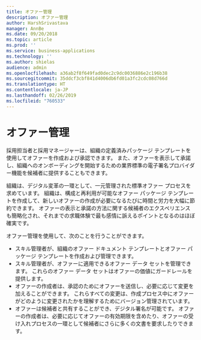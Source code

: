 ```yaml
---
title: オファー管理
description: オファー管理
author: HarshSrivastava
manager: AnnBe
ms.date: 09/20/2018
ms.topic: article
ms.prod: ''
ms.service: business-applications
ms.technology: ''
ms.author: shielas
audience: admin
ms.openlocfilehash: a36ab2f8f649fad0dec2c9dc0036886e2c196b38
ms.sourcegitcommit: 35ddcf3cbf841d4006db6fd01a3fc2cdc08d766d
ms.translationtype: HT
ms.contentlocale: ja-JP
ms.lasthandoff: 02/26/2019
ms.locfileid: "760533"
---
```

# <a name="offer-management"></a>オファー管理



採用担当者と採用マネージャーは、組織の定義済みパッケージ テンプレートを使用してオファーを作成および承認できます。 また、オファーを表示して承諾し、組織へのオンボーディングを開始するための業界標準の電子署名プロバイダー機能を候補者に提供することもできます。

組織は、デジタル変革の一環として、一元管理された標準オファー プロセスを求めています。 組織は、構成と再利用が可能なオファー パッケージ テンプレートを作成して、新しいオファーの作成が必要になるたびに時間と労力を大幅に節約できます。 オファーの表示と承諾の方法に関する候補者のエクスペリエンスも簡略化され、それまでの求職体験で最も感情に訴えるポイントとなるのはほぼ確実です。

オファー管理を使用して、次のことを行うことができます。

-   スキル管理者が、組織のオファー ドキュメント テンプレートとオファー パッケージ テンプレートを作成および管理できます。
-   スキル管理者が、オファーに適用できるオファー データ セットを管理できます。 これらのオファー データ セットはオファーの価値にガードレールを提供します。
-   オファーの作成者は、承認のためにオファーを送信し、必要に応じて変更を加えることができます。 これらすべての変更は、作成プロセス中にオファーがどのように変更されたかを理解するためにバージョン管理されています。
- オファーは候補者と共有することができ、デジタル署名が可能です。 オファーの作成者は、必要に応じてオファーの有効期限を含めたり、オファーの受け入れプロセスの一環として候補者にさらに多くの文書を要求したりできます。

<!--
## Who uses this feature
These features are intended for Admins who can set up offer capabilities for
their organization, recruiters who are creating offers, offer approvers as well
as candidates viewing and accepting offers.
## License required
To use offer management capabilities, an Attract license is required.
## Availability
Cloud
## Regional availability
Global
-->
